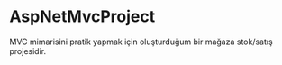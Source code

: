 # AspNetMvcProject

MVC mimarisini pratik yapmak için oluşturduğum bir mağaza stok/satış projesidir. 
